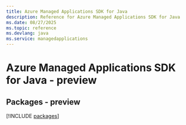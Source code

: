 ```yaml
---
title: Azure Managed Applications SDK for Java
description: Reference for Azure Managed Applications SDK for Java
ms.date: 08/27/2025
ms.topic: reference
ms.devlang: java
ms.service: managedapplications
---
```

# Azure Managed Applications SDK for Java - preview
## Packages - preview
[!INCLUDE [packages](managed-applications-index.md)]